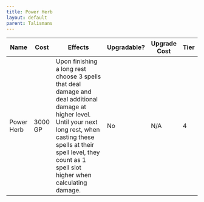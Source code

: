 ```yaml
---
title: Power Herb
layout: default
parent: Talismans
---
```



| Name       | Cost    | Effects                                                                                                                                                                                                                                       | Upgradable? | Upgrade Cost | Tier |
| ---------- | ------- | --------------------------------------------------------------------------------------------------------------------------------------------------------------------------------------------------------------------------------------------- | ----------- | ------------ | ---- |
| Power Herb | 3000 GP | Upon finishing a long rest choose 3 spells that deal damage and deal additional damage at higher level. Until your next long rest, when casting these spells at their spell level, they count as 1 spell slot higher when calculating damage. | No          | N/A          | 4    |
